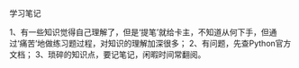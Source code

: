 学习笔记

1、有一些知识觉得自己理解了，但是‘提笔’就给卡主，不知道从何下手，但通过‘痛苦’地做练习题过程，对知识的理解加深很多；
2、有问题，先查Python官方文档；
3、琐碎的知识点，要记笔记，闲暇时间常翻阅。